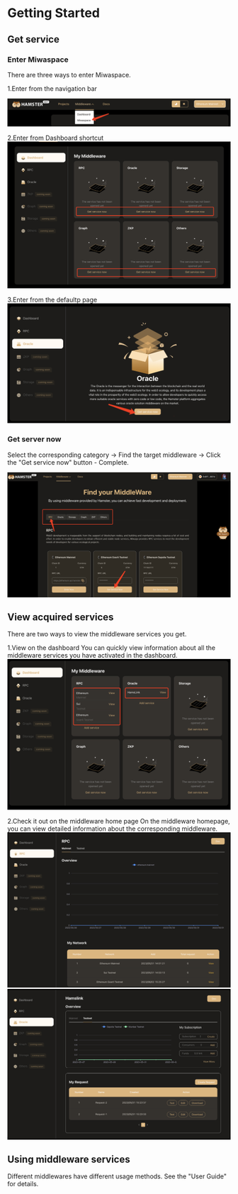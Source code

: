 
# Getting Started

## Get service
### Enter Miwaspace
There are three ways to enter Miwaspace.

1.Enter from the navigation bar

![navigation](./img/navigation.png)

2.Enter from Dashboard shortcut
![dashboard](./img/dashboard.png)

3.Enter from the defaultp page
![default](./img/defaultp.png)
### Get server now
Select the corresponding category -> Find the target middleware -> Click the "Get service now" button - Complete.

![miwaspace](./img/miwaspace.png)

## View acquired services
There are two ways to view the middleware services you get.

1.View on the dashboard
You can quickly view information about all the middleware services you have activated in the dashboard.
![dashboardview](./img/dashboardview.png)

2.Check it out on the middleware home page
On the middleware homepage, you can view detailed information about the corresponding middleware.
![RPCview](./img/RPCview.png)
![Oracleview](./img/Oracleview.png)
## Using middleware services
Different middlewares have different usage methods. See the "User Guide" for details.
